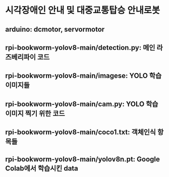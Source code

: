 # 시각장애인 안내 및 대중교통탑승 안내로봇
## arduino: dcmotor, servormotor
## rpi-bookworm-yolov8-main/detection.py: 메인 라즈베리파이 코드
## rpi-bookworm-yolov8-main/imagese: YOLO 학습 이미지들
## rpi-bookworm-yolov8-main/cam.py: YOLO 학습 이미지 찍기 위한 코드
## rpi-bookworm-yolov8-main/coco1.txt: 객체인식 항목들
## rpi-bookworm-yolov8-main/yolov8n.pt: Google Colab에서 학습시킨 data
